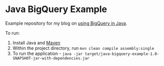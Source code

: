 # Java BigQuery Example

Example repository for my blog on [using BigQuery in Java](https://www.sohamkamani.com/java/bigquery/).

To run:

1. Install Java and [Maven](https://maven.apache.org/install.html)
1. Within the project directory, run `mvn clean compile assembly:single`
1. To run the application - `java -jar target/java-bigquery-example-1.0-SNAPSHOT-jar-with-dependencies.jar`